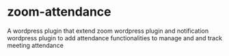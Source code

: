 # zoom-attendance
A wordpress plugin that extend zoom wordpress plugin and notification wordpress plugin to add attendance functionalities to manage and and track meeting attendance
